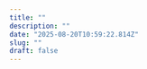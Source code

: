 ```yaml
---
title: ""
description: ""
date: "2025-08-20T10:59:22.814Z"
slug: ""
draft: false
---
```


<script type="application/ld+json">
{}
</script>


